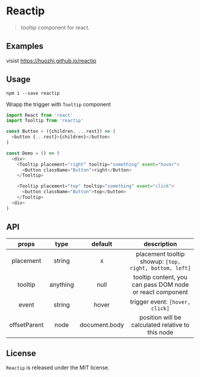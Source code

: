 # Reactip
> tooltip component for react.

## Examples

visist https://huozhi.github.io/reactip

## Usage

```
npm i --save reactip
```

Wrapp the trigger with `Tooltip` component

```js
import React from 'react'
import Tooltip from 'reactip'

const Button = ({children, ...rest}) => (
  <button {...rest}>{children}</button>
)

const Demo = () => (
  <div>
    <Tooltip placement="right" tooltip="something" event="hover">
      <Button className="Button">right</Button>
    </Tooltip>

    <Tooltip placement="top" tooltip="something" event="click">
      <button className="Button">top</button>
    </Tooltip>
  <div>
)
```

## API

| props     | type     | default | description |
| :-------: | :------: | :-----: | :---------: |
| placement | string   | x       | placement tooltip showup: `[top, right, bottom, left]` |
| tooltip   | anything | null    | tooltip content, you can pass DOM node or react component |
| event     | string   | hover   | trigger event: `[hover, click]` |
| offsetParent | node | document.body | position will be calculated relative to this node |

## License

`Reactip` is released under the MIT license.
